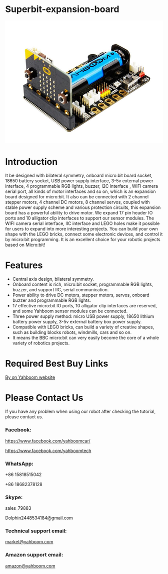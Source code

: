 # Superbit-expansion-board
![](https://github.com/YahboomTechnology/Superbit-expansion-board/blob/master/superbit.jpg)
# Introduction
It be designed with bilateral symmetry, onboard micro:bit board socket, 18650 battery socket, USB power supply interface, 3-5v external power interface, 4 programmable RGB lights, buzzer, I2C interface , WIFI camera serial port, all kinds of motor interfaces and so on, which is an expansion board designed for micro:bit. It also can be connected with 2 channel stepper motors, 4 channel DC motors, 8 channel servos, coupled with stable power supply scheme and various protection circuits, this expansion board has a powerful ability to drive motor. We expand 17 pin header IO ports and 10 alligator clip interfaces to support our sensor modules. The WIFI camera serial interface, IIC interface and LEGO holes make it possible for users to expand into more interesting projects. You can build your own shape with the LEGO bricks, connect some electronic devices, and control it by micro:bit programming.  It is an excellent choice for your robotic projects based on Micro:bit!
# Features
* Central axis design, bilateral symmetry.
* Onboard content is rich, micro:bit socket, programmable RGB lights, buzzer, and support IIC, serial communication.
* Power ability to drive DC motors, stepper motors, servos, onboard buzzer and programmable RGB lights.
* 17 effective micro:bit IO ports, 10 alligator clip interfaces are reserved, and some Yahboom sensor modules can be connected.
* Three power supply method: micro USB power supply, 18650 lithium battery power supply, 3-5v external battery box power supply.
* Compatible with LEGO bricks, can build a variety of creative shapes, such as building blocks robots, windmills, cars and so on.
* It means the BBC micro:bit can very easily become the core of a whole variety of robotics projects.

# Required Best Buy Links
[By on Yahboom website](https://category.yahboom.net/products/super-bit)

# Please Contact Us
If you have any problem when using our robot after checking the tutorial, please contact us.

### Facebook: 
https://www.facebook.com/yahboomcar/ 
  
https://www.facebook.com/yahboomtech
### WhatsApp:
+86 15818515042

+86 18682378128
### Skype:  
sales_79883

Dolphin2448534184@gmail.com 
### Technical support email: 
market@yahboom.com
### Amazon support email: 
amazon@yahboom.com

